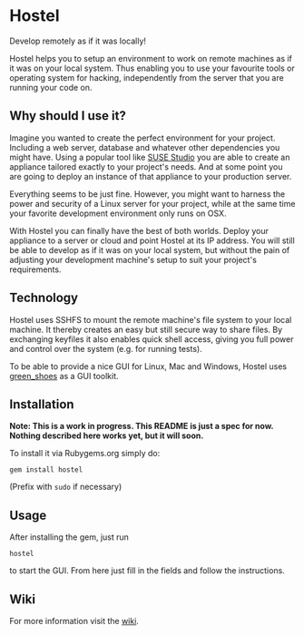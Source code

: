 Hostel
======

Develop remotely as if it was locally!

Hostel helps you to setup an environment to work on remote machines as if it was
on your local system. Thus enabling you to use your favourite tools or operating
system for hacking, independently from the server that you are running your code
on.


Why should I use it?
--------------------

Imagine you wanted to create the perfect environment for your project. Including
a web server, database and whatever other dependencies you might have. Using
a popular tool like [SUSE Studio](http://susestudio.com) you are able to create
an appliance tailored exactly to your project's needs. And at some point you are
going to deploy an instance of that appliance to your production server.

Everything seems to be just fine. However, you might want to harness the power
and security of a Linux server for your project, while at the same time your
favorite development environment only runs on OSX.

With Hostel you can finally have the best of both worlds. Deploy your appliance
to a server or cloud and point Hostel at its IP address. You will still be able
to develop as if it was on your local system, but without the pain of adjusting
your development machine's setup to suit your project's requirements.


Technology
----------

Hostel uses SSHFS to mount the remote machine's file system to your local
machine. It thereby creates an easy but still secure way to share files. By
exchanging keyfiles it also enables quick shell access, giving you full power
and control over the system (e.g. for running tests).

To be able to provide a nice GUI for Linux, Mac and Windows, Hostel uses
[green_shoes](https://github.com/ashbb/green_shoes) as a GUI toolkit.


Installation
------------

**Note: This is a work in progress. This README is just a spec for now.
Nothing described here works yet, but it will soon.**

To install it via Rubygems.org simply do:

    gem install hostel

(Prefix with `sudo` if necessary)


Usage
-----

After installing the gem, just run

    hostel

to start the GUI. From here just fill in the fields and follow the instructions.


Wiki
----

For more information visit the [wiki](https://github.com/b4mboo/hostel/wiki).
